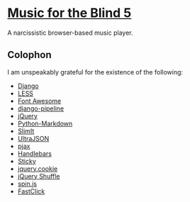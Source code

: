 # [Music for the Blind 5](http://www.musicfortheblind.co.uk/)

A narcissistic browser-based music player.

## Colophon

I am unspeakably grateful for the existence of the following:

- [Django](https://www.djangoproject.com/)
- [LESS](http://lesscss.org/)
- [Font Awesome](http://fortawesome.github.io/Font-Awesome/)
- [django-pipeline](https://github.com/cyberdelia/django-pipeline)
- [jQuery](http://jquery.com/)
- [Python-Markdown](http://pythonhosted.org/Markdown/)
- [SlimIt](https://github.com/rspivak/slimit)
- [UltraJSON](https://github.com/esnme/ultrajson)
- [pjax](https://github.com/defunkt/jquery-pjax)
- [Handlebars](http://handlebarsjs.com/)
- [Sticky](http://stickyjs.com/)
- [jquery.cookie](https://github.com/carhartl/jquery-cookie)
- [jQuery Shuffle](http://mktgdept.com/jquery-shuffle)
- [spin.js](http://fgnass.github.io/spin.js/)
- [FastClick](https://github.com/ftlabs/fastclick)
